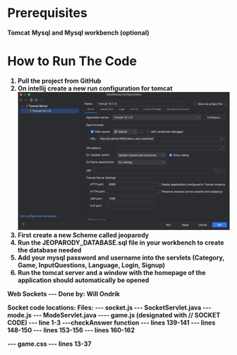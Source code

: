 # Prerequisites 
<b>Tomcat</b>
<b>Mysql and Mysql workbench (optional)
# How to Run The Code

1. Pull the project from GitHub
2. On intellij create a new run configuration for tomcat
![img.png](readmeImages/img.png)
3. First create a new Scheme called jeoparody
4. Run the JEOPARODY_DATABASE.sql file in your workbench to create the database needed
5. Add your mysql password and username into the servlets (Category, Game, InputQuestions, Language, Login, Signup)
6. Run the tomcat server and a window with the homepage of the application should
automatically be opened






Web Sockets
--- Done by: Will Ondrik

Socket code locations:
Files:
--- socket.js
--- SocketServlet.java
--- mode.js
--- ModeServlet.java
---- game.js (designated with // SOCKET CODE)
        --- line 1-3
        ---checkAnswer function
            --- lines 139-141
            --- lines 148-150
            --- lines 153-156
            --- lines 160-162

--- game.css
    --- lines 13-37
